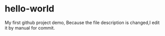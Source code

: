 # hello-world
My first github project demo,
Because the file description is changed,I edit it by manual for commit.
